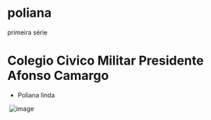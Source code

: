 # poliana
primeira série 
# Colegio Civico Militar Presidente Afonso Camargo
* Poliana linda
  
![]() ![image](https://github.com/polianabicalho/poliana/assets/145033581/4f41bad1-030a-4a27-ad91-a9d6e269dc60)



